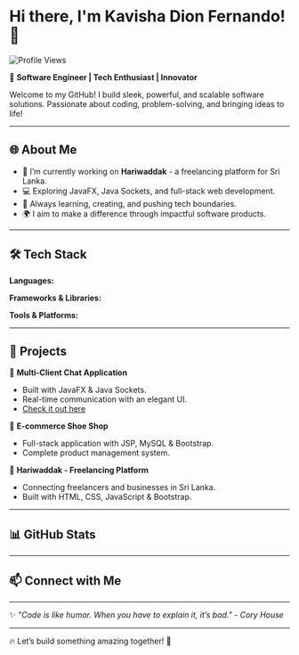 # Hi there, I'm Kavisha Dion Fernando! 👋

![Profile Views](https://komarev.com/ghpvc/?username=DionFernando&style=flat-square&color=blue)

🚀 **Software Engineer | Tech Enthusiast | Innovator**

Welcome to my GitHub! I build sleek, powerful, and scalable software solutions. Passionate about coding, problem-solving, and bringing ideas to life!

---

## 🌐 About Me

- 🔭 I’m currently working on **Hariwaddak** - a freelancing platform for Sri Lanka.
- 💻 Exploring JavaFX, Java Sockets, and full-stack web development.
- 🎯 Always learning, creating, and pushing tech boundaries.
- 🌍 I aim to make a difference through impactful software products.

---

## 🛠️ Tech Stack

**Languages:**



**Frameworks & Libraries:**



**Tools & Platforms:**



---

## 🚀 Projects

🌟 **Multi-Client Chat Application**

- Built with JavaFX & Java Sockets.
- Real-time communication with an elegant UI.
- [Check it out here](https://github.com/DionFernando/Multi-ChatApplication.git)

🌟 **E-commerce Shoe Shop**

- Full-stack application with JSP, MySQL & Bootstrap.
- Complete product management system.

🌟 **Hariwaddak - Freelancing Platform**

- Connecting freelancers and businesses in Sri Lanka.
- Built with HTML, CSS, JavaScript & Bootstrap.

---

## 📊 GitHub Stats




---

## 📫 Connect with Me



---

✨ *"Code is like humor. When you have to explain it, it’s bad." - Cory House*

---

🔥 Let’s build something amazing together! 🚀

